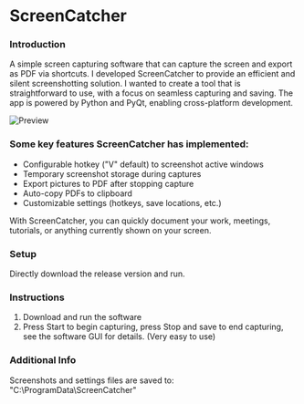 # ScreenCatcher

### Introduction

A simple screen capturing software that can capture the screen and export as PDF via shortcuts.
I developed ScreenCatcher to provide an efficient and silent screenshotting solution.
I wanted to create a tool that is straightforward to use, with a focus on seamless capturing and saving.
The app is powered by Python and PyQt, enabling cross-platform development.

![Preview](https://gitee.com/noob-0/ScreenCatcher/raw/master/Preview.png)

### Some key features ScreenCatcher has implemented:

- Configurable hotkey ("V" default) to screenshot active windows
- Temporary screenshot storage during captures
- Export pictures to PDF after stopping capture
- Auto-copy PDFs to clipboard
- Customizable settings (hotkeys, save locations, etc.)

With ScreenCatcher, you can quickly document your work, meetings, tutorials, or anything currently shown on your screen.

### Setup

Directly download the release version and run.

### Instructions

1. Download and run the software
2. Press Start to begin capturing, press Stop and save to end capturing, see the software GUI for details.
   (Very easy to use)

### Additional Info

Screenshots and settings files are saved to:
"C:\ProgramData\ScreenCatcher"
